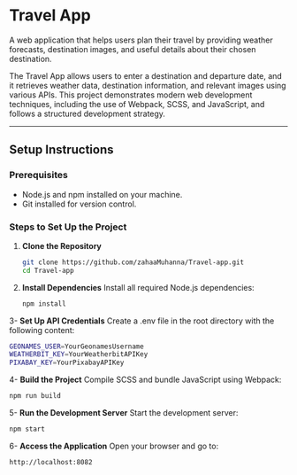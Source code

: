 # Travel App

A web application that helps users plan their travel by providing weather forecasts, destination images, and useful details about their chosen destination.

The Travel App allows users to enter a destination and departure date, and it retrieves weather data, destination information, and relevant images using various APIs. This project demonstrates modern web development techniques, including the use of Webpack, SCSS, and JavaScript, and follows a structured development strategy.

---

## Setup Instructions

### Prerequisites
- Node.js and npm installed on your machine.
- Git installed for version control.

### Steps to Set Up the Project
1. **Clone the Repository**
   ```bash
   git clone https://github.com/zahaaMuhanna/Travel-app.git
   cd Travel-app

2. **Install Dependencies** Install all required Node.js dependencies:
   ```bash
   npm install

3- **Set Up API Credentials** Create a .env file in the root directory with the following content:
   ```bash
   GEONAMES_USER=YourGeonamesUsername
   WEATHERBIT_KEY=YourWeatherbitAPIKey
   PIXABAY_KEY=YourPixabayAPIKey
   ```

4- **Build the Project** Compile SCSS and bundle JavaScript using Webpack:
   ```bash
   npm run build
   ```

5- **Run the Development Server** Start the development server:
   ```bash
   npm start
   ```

6- **Access the Application** Open your browser and go to:
   ```bash
   http://localhost:8082

